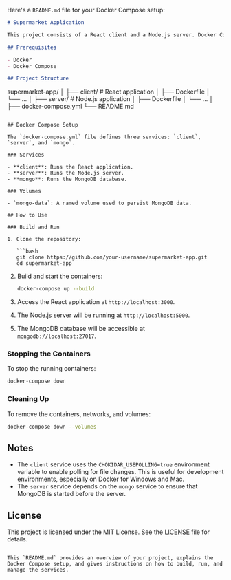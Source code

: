 Here's a `README.md` file for your Docker Compose setup:

```markdown
# Supermarket Application

This project consists of a React client and a Node.js server. Docker Compose is used to manage the development environment, including a MongoDB database.

## Prerequisites

- Docker
- Docker Compose

## Project Structure

```
supermarket-app/
│
├── client/         # React application
│   ├── Dockerfile
│   └── ...
│
├── server/         # Node.js application
│   ├── Dockerfile
│   └── ...
│
├── docker-compose.yml
└── README.md
```

## Docker Compose Setup

The `docker-compose.yml` file defines three services: `client`, `server`, and `mongo`.

### Services

- **client**: Runs the React application.
- **server**: Runs the Node.js server.
- **mongo**: Runs the MongoDB database.

### Volumes

- `mongo-data`: A named volume used to persist MongoDB data.

## How to Use

### Build and Run

1. Clone the repository:

   ```bash
   git clone https://github.com/your-username/supermarket-app.git
   cd supermarket-app
   ```

2. Build and start the containers:

   ```bash
   docker-compose up --build
   ```

3. Access the React application at `http://localhost:3000`.

4. The Node.js server will be running at `http://localhost:5000`.

5. The MongoDB database will be accessible at `mongodb://localhost:27017`.

### Stopping the Containers

To stop the running containers:

```bash
docker-compose down
```

### Cleaning Up

To remove the containers, networks, and volumes:

```bash
docker-compose down --volumes
```

## Notes

- The `client` service uses the `CHOKIDAR_USEPOLLING=true` environment variable to enable polling for file changes. This is useful for development environments, especially on Docker for Windows and Mac.
- The `server` service depends on the `mongo` service to ensure that MongoDB is started before the server.

## License

This project is licensed under the MIT License. See the [LICENSE](LICENSE) file for details.
```

This `README.md` provides an overview of your project, explains the Docker Compose setup, and gives instructions on how to build, run, and manage the services.
